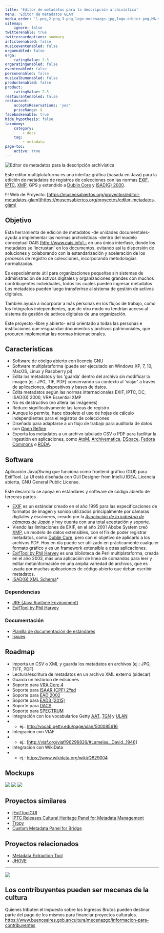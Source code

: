 ```yaml
---
title: 'Editor de metadatos para la descripción archivística'
menu: 'Editor de metadatos GLAM'
media_order: '1.png,2.png,3.png,logo-mecenazgo.jpg,logo-editor.png,MA-sample-id-2498680.jpg,logo-mecenazgo-web.jpg'
sitemap:
    ignore: false
twitterenable: true
twittercardoptions: summary
articleenabled: false
musiceventenabled: false
orgaenabled: false
orga:
    ratingValue: 2.5
orgaratingenabled: false
eventenabled: false
personenabled: false
musicalbumenabled: false
productenabled: false
product:
    ratingValue: 2.5
restaurantenabled: false
restaurant:
    acceptsReservations: 'yes'
    priceRange: $
facebookenable: true
hide_hypothesis: false
taxonomy:
    category:
        - docs
    tag:
        - metadata
page-toc:
    active: true
---
```


![Editor de metadatos para la descripción archivística](logo-editor.png?resize=400,200) 

Este editor multiplataforma es una interfaz gráfica (basada en Java) para la edición de metadatos de registros de colecciones con las normas [EXIF](https://docs.fileformat.com/image/exif/), [IPTC](https://iptc.org/standards/photo-metadata/), [XMP](https://www.adobe.com/products/xmp.html), GPS y extendido a [Dublin Core](https://dublincore.org/specifications/dublin-core/) y [ISAD(G) 2000](https://www.ica.org/sites/default/files/CBPS_2000_Guidelines_ISAD%28G%29_Second-edition_EN.pdf).


!!!  Web de Proyecto:  [https://museosabiertos.org/proyectos/editor-metadatos-glam](https://museosabiertos.org/proyectos/editor-metadatos-glam)

## Objetivo
Esta herramienta de edición de metadatos -de unidades documentales- ayuda a implementar las normas archivísticas -dentro del modelo conceptual OAIS [http://www.oais.info].- en una única interfase, donde los metadatos se 'incrustan' en los documentos, evitando así la dispersión de soluciones y colaborando con la estandarización y aceleración de los procesos de registro de colecciones, incorporando metodologías normalizadas.

Es especialmente útil para organizaciones pequeñas sin sistemas de administración de activos digitales y organizaciones grandes con muchos contribuyentes individuales, todos los cuales pueden ingresar metadatos
Los metadatos pueden luego transferirse al sistema de gestión de activos digitales.

También ayuda a incorporar a más personas en los flujos de trabajo, como los fotógrafos independientes, que de otro modo no tendrían acceso al sistema de gestión de activos digitales de una organización.

Este proyecto -libre y abierto- está orientado a todas las personas e instituciones que resguardan documentos y archivos patrimoniales, que procuren implementar las normas internacionales.

## Características
* Software de código abierto con licencia GNU
* Software multiplataforma (puede ser ejecutado en Windows XP, 7, 10, MacOS, Linux y Raspberry pi)
* Edita los metadatos y los 'guarda' dentro del archivo sin modificar la imagen (ej.: JPG, TIF, PDF) conservando su contexto al 'viajar' a través de aplicaciones, dispositivos y bases de datos.
* Edita metadatos según las normas internacionales EXIF, IPTC, DC, ISAD(G) 2000, VRA Essential XMP
* No es destructivo (no altera las imágenes)
* Reduce significativamente las tareas de registro
* Aunque lo permite, hace obsoleto el uso de hojas de cálculo independientes para el registros de colecciones
* Diseñado para adaptarse a un flujo de trabajo para auditoría de datos con [Open Refine](https://openrefine.org/)
* Exporta los metadatos a un archivo tabulado CSV o PDF para facilitar la ingestión en aplicaciones, como [AtoM](https://accesstomemory.org/), [Archivematica](https://www.archivematica.org/), [DSpace](https://duraspace.org/dspace/), [Fedora Commons](https://duraspace.org/fedora/) o [RODA](https://roda-community.org/).

## Software
Aplicación Java/Swing que funciona como frontend gráfico (GUI) para ExifTool. La UI está diseñada con GUI Designer from IntelliJ IDEA. Licencia abierta, GNU General Public License.

Este desarrollo se apoya en estándares y software de código abierto de terceras partes

* [EXIF](https://docs.fileformat.com/image/exif/) es un estándar creado en el año 1995 para las especificaciones de formatos de imagen y sonido utilizados principalmente por cámaras digitales y escáneres, creado por la [_Asociación de la industria de cámaras de Japón_](https://en.wikipedia.org/wiki/Japan_Electronic_Industries_Development_Association) y hoy cuenta con una total aceptación y soporte.
* Viendo las limitaciones de EXIF, en el año 2001 Abobe System creó [XMP](https://es.wikipedia.org/wiki/XMP), un modelo de datos extensibles, con el fin de poder registrar metadatos, como [Dublin Core](https://es.wikipedia.org/wiki/Dublin_Core), pero con el objetivo de aplicarlo a los archivos PDF. Hoy en día puede ser utilizado en prácticamente cualquier formato gráfico y es un framework extensible a otras aplicaciones.
* [ExifTool by Phil Harvey](https://exiftool.org/) es una biblioteca de Perl multiplataforma, creada en el año 2003, más una aplicación de línea de comandos para leer y editar metainformación en una amplia variedad de archivos, que es usada por muchas aplicaciones de código abierto que deban escribir metadatos.
* [ISAD(G) XML Schema](https://gist.github.com/anarchivist/826364)* 

### Dependencias
* [JRE (Java Runtime Environment)](https://adoptopenjdk.net/releases.html)
* [ExifTool by Phil Harvey](https://exiftool.org/) 

### Documentación
* [Planilla de documentación de estándares](https://docs.google.com/spreadsheets/d/1lgJ7bgF3YWYn6RpQe6xPpc2lPtMmsKxhdoTDaipEz4M/edit#gid=1070734913)
* [Issues](https://app.asana.com/0/1199531865244213/board)

## Roadmap
* Importa un CSV o XML y guarda los metadatos en archivos (ej.: JPG, TIFF, PDF) 
* Lectura/escritura de metadatos en un archivo XML externo (sidecar)
* Guarda un histórico de ediciones
* Soporte para [VRA Core 4](https://core.vraweb.org/)
* Soporte para [ISAAR (CPF) 2ªed](https://www.ica.org/es/isaar-cpf-norma-internacional-sobre-los-registros-de-autoridad-de-archivos-relativos-a-instituciones)
* Soporte para [EAD 2002](https://www.loc.gov/ead/index.html)
* Soporte para [EAD3 (2015)](https://www.loc.gov/ead/index.html)
* Soporte para [DACS](https://github.com/saa-ts-dacs/dacs)
* Soporte para [SPECTRUM](https://collectionstrust.org.uk/spectrum/)
* Integración con los vocabularios Getty [AAT](https://www.getty.edu/research/tools/vocabularies/aat/), [TGN](http://www.getty.edu/research/tools/vocabularies/tgn/index.html) y [ULAN](https://www.getty.edu/research/tools/vocabularies/ulan/) 
* * ej.: http://vocab.getty.edu/page/ulan/500085616
* Integracíon con VIAF
* * ej.: [http://viaf.org/viaf/96299826/#Lamelas,_David,_1946]
* Integracíon con WikiData
* * ej.: https://www.wikidata.org/wiki/Q829004

## Mockups

![](1.png)
![](2.png)
![](3.png)


## Proyectos similares
* [jExifToolGUI](https://github.com/hvdwolf/jExifToolGUI)
* [IPTC Releases Cultural Heritage Panel for Metadata Management](https://iptc.org/news/culturalheritagepanel/)
* [Tropy](https://tropy.org/)
* [Custom Metadata Panel for Bridge](https://github.com/adobe-dmeservices/custom-metadata)

## Proyectos relacionados
* [Metadata Extraction Tool](http://meta-extractor.sourceforge.net/)
* [JHOVE](http://jhove.openpreservation.org/)


---

[![](logo-mecenazgo-web.jpg)](https://www.buenosaires.gob.ar/mecenazgo)


## Los contribuyentes pueden ser mecenas de la cultura
Quienes tributen el impuesto sobre los Ingresos Brutos pueden destinar parte del pago de los mismos para financiar proyectos culturales.
https://www.buenosaires.gob.ar/cultura/mecenazgo/informacion-para-contribuyentes

